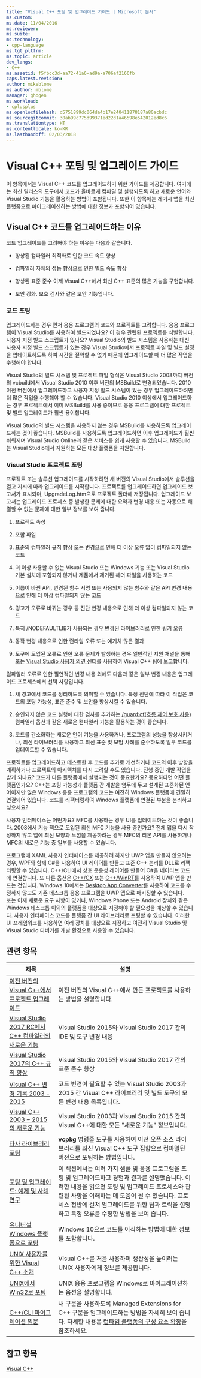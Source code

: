 ```yaml
---
title: "Visual C++ 포팅 및 업그레이드 가이드 | Microsoft 문서"
ms.custom: 
ms.date: 11/04/2016
ms.reviewer: 
ms.suite: 
ms.technology:
- cpp-language
ms.tgt_pltfrm: 
ms.topic: article
dev_langs:
- C++
ms.assetid: f5fbcc3d-aa72-41a6-ad9a-a706af2166fb
caps.latest.revision: 
author: mikeblome
ms.author: mblome
manager: ghogen
ms.workload:
- cplusplus
ms.openlocfilehash: d5751899dc064da4b17e240411878187a80acbdc
ms.sourcegitcommit: 30ab99c775d99371ed22d1a46598e542012ed8c6
ms.translationtype: HT
ms.contentlocale: ko-KR
ms.lasthandoff: 02/03/2018
---
```

# <a name="visual-c-porting-and-upgrading-guide"></a>Visual C++ 포팅 및 업그레이드 가이드
이 항목에서는 Visual C++ 코드를 업그레이드하기 위한 가이드를 제공합니다. 여기에는 최신 릴리스의 도구에서 코드가 올바르게 컴파일 및 실행되도록 하고 새로운 언어와 Visual Studio 기능을 활용하는 방법이 포함됩니다. 또한 이 항목에는 레거시 앱을 최신 플랫폼으로 마이그레이션하는 방법에 대한 정보가 포함되어 있습니다.  
  
## <a name="reasons-to-upgrade-visual-c-code"></a>Visual C++ 코드를 업그레이드하는 이유  
 코드 업그레이드를 고려해야 하는 이유는 다음과 같습니다.  
  
-   향상된 컴파일러 최적화로 인한 코드 속도 향상  
  
-   컴파일러 자체의 성능 향상으로 인한 빌드 속도 향상  
  
-   향상된 표준 준수 이제 Visual C++에서 최신 C++ 표준의 많은 기능을 구현합니다.  
  
-   보안 강화. 보호 검사와 같은 보안 기능입니다.  
  
### <a name="porting-your-code"></a>코드 포팅  
 업그레이드하는 경우 먼저 응용 프로그램의 코드와 프로젝트를 고려합니다. 응용 프로그램이 Visual Studio를 사용하여 빌드되었나요?  이 경우 관련된 프로젝트를 식별합니다.  사용자 지정 빌드 스크립트가 있나요?  Visual Studio의 빌드 시스템을 사용하는 대신 사용자 지정 빌드 스크립트가 있는 경우 Visual Studio에서 프로젝트 파일 및 빌드 설정을 업데이트하도록 하여 시간을 절약할 수 없기 때문에 업그레이드할 때 더 많은 작업을 수행해야 합니다.  
  
 Visual Studio의 빌드 시스템 및 프로젝트 파일 형식은 Visual Studio 2008까지 버전의 vcbuild에서 Visual Studio 2010 이후 버전의 MSBuild로 변경되었습니다. 2010 이전 버전에서 업그레이드하고 사용자 지정 빌드 시스템이 있는 경우 업그레이드하려면 더 많은 작업을 수행해야 할 수 있습니다.  Visual Studio 2010 이상에서 업그레이드하는 경우 프로젝트에서 이미 MSBuild를 사용 중이므로 응용 프로그램에 대한 프로젝트 및 빌드 업그레이드가 훨씬 용이합니다.  
  
 Visual Studio의 빌드 시스템을 사용하지 않는 경우 MSBuild를 사용하도록 업그레이드하는 것이 좋습니다. MSBuild를 사용하도록 업그레이드하면 이후 업그레이드가 훨씬 쉬워지며 Visual Studio Online과 같은 서비스를 쉽게 사용할 수 있습니다. MSBuild는 Visual Studio에서 지원하는 모든 대상 플랫폼을 지원합니다.  
  
### <a name="porting-visual-studio-projects"></a>Visual Studio 프로젝트 포팅  
  프로젝트 또는 솔루션 업그레이드를 시작하려면 새 버전의 Visual Studio에서 솔루션을 열고 지시에 따라 업그레이드를 시작합니다.  프로젝트를 업그레이드하면 업그레이드 보고서가 표시되며, UpgradeLog.htm으로 프로젝트 폴더에 저장됩니다. 업그레이드 보고서는 업그레이드 프로세스 중 발생한 문제에 대한 요약과 변경 내용 또는 자동으로 해결할 수 없는 문제에 대한 일부 정보를 보여 줍니다.  
  
1.  프로젝트 속성  
  
2.  포함 파일  
  
3.  표준의 컴파일러 규칙 향상 또는 변경으로 인해 더 이상 오류 없이 컴파일되지 않는 코드  
  
4.  더 이상 사용할 수 없는 Visual Studio 또는 Windows 기능 또는 Visual Studio 기본 설치에 포함되지 않거나 제품에서 제거된 헤더 파일을 사용하는 코드  
  
5.  이름이 바뀐 API, 변경된 함수 서명 또는 사용되지 않는 함수와 같은 API 변경 내용으로 인해 더 이상 컴파일되지 않는 코드  
  
6.  경고가 오류로 바뀌는 경우 등 진단 변경 내용으로 인해 더 이상 컴파일되지 않는 코드  
  
7.  특히 /NODEFAULTLIB가 사용되는 경우 변경된 라이브러리로 인한 링커 오류  
  
8.  동작 변경 내용으로 인한 런타임 오류 또는 예기치 않은 결과  
  
9. 도구에 도입된 오류로 인한 오류 문제가 발생하는 경우 일반적인 지원 채널을 통해 또는 [Visual Studio 사용자 의견 센터](http://connect.microsoft.com/VisualStudio/Feedback)를 사용하여 Visual C++ 팀에 보고합니다.  
  
 컴파일러 오류로 인한 필연적인 변경 내용 외에도 다음과 같은 일부 변경 내용은 업그레이드 프로세스에서 선택 사항입니다.  
  
1.  새 경고에서 코드를 정리하도록 의미할 수 있습니다. 특정 진단에 따라 이 작업은 코드의 포팅 가능성, 표준 준수 및 보안을 향상시킬 수 있습니다.  
  
2.  승인되지 않은 코드 실행에 대한 검사를 추가하는 [/guard:cf(흐름 제어 보호 사용)](../build/reference/guard-enable-control-flow-guard.md) 컴파일러 옵션과 같은 새로운 컴파일러 기능을 활용하는 것이 좋습니다.  
  
3.  코드를 간소화하는 새로운 언어 기능을 사용하거나, 프로그램의 성능을 향상시키거나, 최신 라이브러리를 사용하고 최신 표준 및 모범 사례를 준수하도록 일부 코드를 업데이트할 수 있습니다.  
  
 프로젝트를 업그레이드하고 테스트한 후 코드를 추가로 개선하거나 코드의 이후 방향을 계획하거나 프로젝트의 아키텍처를 다시 고려할 수도 있습니다. 진행 중인 개발 작업을 받게 되나요? 코드가 다른 플랫폼에서 실행되는 것이 중요한가요?  중요하다면 어떤 플랫폼인가요?  C++는 포팅 가능성과 플랫폼 간 개발을 염두에 두고 설계된 표준화된 언어이지만 많은 Windows 응용 프로그램의 코드는 여전히 Windows 플랫폼에 긴밀히 연결되어 있습니다. 코드를 리팩터링하여 Windows 플랫폼에 연결된 부분을 분리하고 싶으세요?  
  
 사용자 인터페이스는 어떤가요?  MFC를 사용하는 경우 UI를 업데이트하는 것이 좋습니다.  2008에서 기능 팩으로 도입된 최신 MFC 기능을 사용 중인가요?  전체 앱을 다시 작성하지 않고 앱에 최신 모양과 느낌을 제공하려는 경우 MFC의 리본 API를 사용하거나 MFC의 새로운 기능 중 일부를 사용할 수 있습니다.  
  
 프로그램에 XAML 사용자 인터페이스를 제공하려 하지만 UWP 앱을 만들지 않으려는 경우, WPF와 함께 C#을 사용하여 UI 레이어를 만들고 표준 C++ 논리를 DLL로 리팩터링할 수 있습니다. C++/CLI에서 상호 운용성 레이어를 만들어 C#을 네이티브 코드에 연결합니다. 또 다른 옵션은 [C++/CX](https://msdn.microsoft.com/en-us/library/windows/apps/xaml/hh699871.aspx) 또는 [C++/WinRT](https://github.com/microsoft/cppwinrt)를 사용하여 UWP 앱을 만드는 것입니다. Windows 10에서는 [Desktop App Converter](https://msdn.microsoft.com/en-us/windows/uwp/porting/desktop-to-uwp-run-desktop-app-converter)를 사용하여 코드를 수정하지 않고도 기존 데스크톱 응용 프로그램을 UWP 앱으로 패키징할 수 있습니다.   
 또는 이제 새로운 요구 사항이 있거나, Windows Phone 또는 Android 장치와 같은 Windows 데스크톱 이외의 플랫폼을 대상으로 지정해야 할 필요성을 예상할 수 있습니다. 사용자 인터페이스 코드를 플랫폼 간 UI 라이브러리로 포팅할 수 있습니다. 이러한 UI 프레임워크를 사용하면 여러 장치를 대상으로 지정하고 여전히 Visual Studio 및 Visual Studio 디버거를 개발 환경으로 사용할 수 있습니다.  
  
## <a name="related-topics"></a>관련 항목  
  
|제목|설명|  
|-----------|-----------------|  
|[이전 버전의 Visual C++에서 프로젝트 업그레이드](upgrading-projects-from-earlier-versions-of-visual-cpp.md)|이전 버전의 Visual C++에서 만든 프로젝트를 사용하는 방법을 설명합니다.|  
|[Visual Studio 2017 RC에서 C++ 컴파일러의 새로운 기능](../what-s-new-for-visual-cpp-in-visual-studio.md)|Visual Studio 2015와 Visual Studio 2017 간의 IDE 및 도구 변경 내용|  
|[Visual Studio 2017의 C++ 규칙 향상](../cpp-conformance-improvements-2017.md)|Visual Studio 2015와 Visual Studio 2017 간의 표준 준수 향상|  
|[Visual C++ 변경 기록 2003 - 2015](visual-cpp-change-history-2003-2015.md)|코드 변경이 필요할 수 있는 Visual Studio 2003과 2015 간 Visual C++ 라이브러리 및 빌드 도구의 모든 변경 내용 목록입니다.|  
|[Visual C++ 2003 ~ 2015의 새로운 기능](visual-cpp-what-s-new-2003-through-2015.md)|Visual Studio 2003과 Visual Studio 2015 간의 Visual C++에 대한 모든 "새로운 기능" 정보입니다.|  
|[타사 라이브러리 포팅](porting-third-party-libraries.md)|**vcpkg** 명령줄 도구를 사용하여 이전 오픈 소스 라이브러리를 최신 Visual C++ 도구 집합으로 컴파일된 버전으로 포팅하는 방법입니다.|  
|[포팅 및 업그레이드: 예제 및 사례 연구](porting-and-upgrading-examples-and-case-studies.md)|이 섹션에서는 여러 가지 샘플 및 응용 프로그램을 포팅 및 업그레이드하고 경험과 결과를 설명했습니다. 이러한 내용을 읽으면 포팅 및 업그레이드 프로세스와 관련된 사항을 이해하는 데 도움이 될 수 있습니다. 프로세스 전반에 걸쳐 업그레이드를 위한 팁과 트릭을 설명하고 특정 오류를 수정한 방법을 보여 줍니다.|  
|[유니버설 Windows 플랫폼으로 포팅](porting-to-the-universal-windows-platform-cpp.md)|Windows 10으로 코드를 이식하는 방법에 대한 정보를 포함합니다.|  
|[UNIX 사용자를 위한 Visual C++ 소개](introduction-to-visual-cpp-for-unix-users.md)|Visual C++를 처음 사용하며 생산성을 높이려는 UNIX 사용자에게 정보를 제공합니다.|  
|[UNIX에서 Win32로 포팅](porting-from-unix-to-win32.md)|UNIX 응용 프로그램을 Windows로 마이그레이션하는 옵션을 설명합니다.|  
|[C++/CLI 마이그레이션 입문](../dotnet/cpp-cli-migration-primer.md)|새 구문을 사용하도록 Managed Extensions for C++ 구문을 업그레이드하는 방법을 자세히 보여 줍니다. 자세한 내용은 [런타임 플랫폼의 구성 요소 확장](../windows/component-extensions-for-runtime-platforms.md)을 참조하세요.|  
  
## <a name="see-also"></a>참고 항목  
 [Visual C++](../visual-cpp-in-visual-studio.md)
